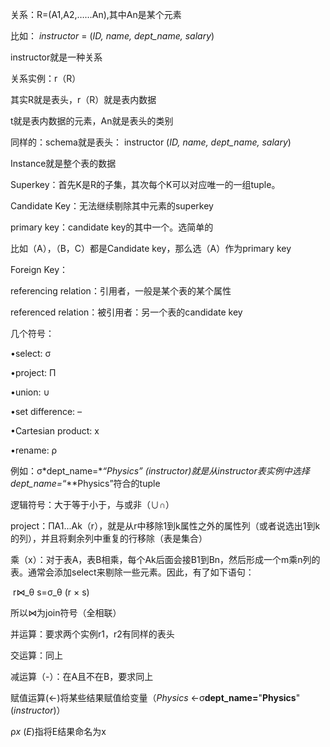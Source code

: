 关系：R=(A1,A2,……An),其中An是某个元素

比如：   *instructor*  = (*ID, name, dept_name, salary*)

instructor就是一种关系

关系实例：r（R）

其实R就是表头，r（R）就是表内数据

t就是表内数据的元素，An就是表头的类别

同样的：schema就是表头：  instructor (*ID, name, dept_name, salary*)

Instance就是整个表的数据

Superkey：首先K是R的子集，其次每个K可以对应唯一的一组tuple。

Candidate Key：无法继续剔除其中元素的superkey

primary key：candidate key的其中一个。选简单的

比如（A），（B，C）都是Candidate key，那么选（A）作为primary key

Foreign Key：

referencing relation：引用者，一般是某个表的某个属性

referenced relation：被引用者：另一个表的candidate key

几个符号：

•select: σ

•project: Π

•union: ∪

•set difference: *–* 

•Cartesian product: x

•rename: ρ

例如：σ*dept_name=**“**Physics”* (*instructor*)就是从instructor表实例中选择dept_name=**“**Physics”符合的tuple

逻辑符号：大于等于小于，与或非（∪∩）

 project：ΠA1...Ak（r），就是从r中移除1到k属性之外的属性列（或者说选出1到k的列），并且将剩余列中重复的行移除（表是集合）

乘（x）：对于表A，表B相乘，每个Ak后面会接B1到Bn，然后形成一个m乘n列的表。通常会添加select来剔除一些元素。因此，有了如下语句：

​        r⋈_θ s=σ_θ (r × s)

所以⋈为join符号（全相联）

并运算：要求两个实例r1，r2有同样的表头

交运算：同上

减运算（-）：在A且不在B，要求同上

赋值运算(<-)将某些结果赋值给变量（*Physics* <-σ**dept_name=**"**Physics**"(*instructor*)）

ρ*x* (*E*)指将E结果命名为x